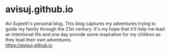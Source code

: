 # avisuj.github.io
Avi Sujeeth's personal blog.  This blog captures my adventures trying to guide my family through the 21st century.  It's my hope that it'll help me lead an intentional life and one day provide some inspiration for my children as they lead their own adventures.
</br>
https://avisuj.github.io
